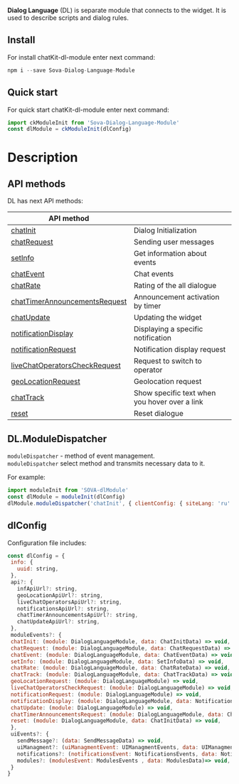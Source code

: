 **Dialog Language** (DL) is separate module that connects to the widget. It is used to describe scripts and dialog rules.

## Install
For install chatKit-dl-module enter next command:
```javascript
npm i --save Sova-Dialog-Language-Module
```

## Quick start
For quick start chatKit-dl-module enter next command:
```javascript
import ckModuleInit from 'Sova-Dialog-Language-Module'   
const dlModule = ckModuleInit(dlConfig)   
 ```
 
# Description
## API methods
DL has next API methods:

| API method                                                                                                                                |                                  | 
|-------------------------------------------------------------------------------------------------------------------------------------------|----------------------------------| 
| [chatInit](https://github.com/sovaai/chatKit-dl-module/blob/master/APImethods/chatInit.md "Read about this methode")                      | Dialog Initialization            |
| [chatRequest](https://github.com/sovaai/chatKit-dl-module/blob/master/APImethods/chatRequest.md "Read about this method")                 | Sending user messages            |
| [setInfo](https://github.com/sovaai/chatKit-dl-module/blob/master/APImethods/setInfo.md "Read about this method")                         | Get information about events     |
| [chatEvent](https://github.com/sovaai/chatKit-dl-module/blob/master/APImethods/chatEvent.md "Read about this method")                     | Chat events                      |
| [chatRate](https://github.com/sovaai/chatKit-dl-module/blob/master/APImethods/chatRate.md "Read about this method")                       | Rating of the all dialogue       |
| [chatTimerAnnouncementsRequest](https://github.com/sovaai/chatKit-dl-module/blob/master/APImethods/chatTimerAnnouncementsRequest.md "Read about this method") | Announcement activation by timer  |
| [chatUpdate](https://github.com/sovaai/chatKit-dl-module/blob/master/APImethods/chatUpdate.md "Read about this method")                   | Updating the widget              |
| [notificationDisplay](https://github.com/sovaai/chatKit-dl-module/blob/master/APImethods/notificationDisplay.md "Read about this method") | Displaying a specific notification  |
| [notificationRequest](https://github.com/sovaai/chatKit-dl-module/blob/master/APImethods/notificationRequest.md "Read about this method") | Notification display request     |
| [liveChatOperatorsCheckRequest](https://github.com/sovaai/chatKit-dl-module/blob/master/APImethods/liveChatOperatorsCheckRequest.md "Read about this method")  | Request to switch to operator  |
| [geoLocationRequest](https://github.com/sovaai/chatKit-dl-module/blob/master/APImethods/geoLocationRequest.md "Read about this method")   | Geolocation request              |
| [chatTrack](https://github.com/sovaai/chatKit-dl-module/blob/master/APImethods/chatTrack.md "Read about this method")                     | Show specific text when you hover over a link  |
| [reset](https://github.com/sovaai/chatKit-dl-module/blob/master/APImethods/reset.md "Read about this method")                             | Reset dialogue                   |


## DL.ModuleDispatcher
`moduleDispatcher` - method of event management.   
`moduleDispatcher` select method and transmits necessary data to it.  

For example:
```javascript
import moduleInit from 'SOVA-dlModule'   
const dlModule = moduleInit(dlConfig)   
dlModule.moduleDispatcher('chatInit', { clientConfig: { siteLang: 'ru' } })
```
 
## dlConfig
Configuration file includes:
 ```javascript
 const dlConfig = {
  info: {
    uuid: string,
  },
  api?: {
    infApiUrl?: string,
    geoLocationApiUrl?: string,
    liveChatOperatorsApiUrl?: string,
    notificationsApiUrl?: string,
    chatTimerAnnouncementsApiUrl?: string,
    chatUpdateApiUrl?: string,
  },
  moduleEvents?: {
  chatInit: (module: DialogLanguageModule, data: ChatInitData) => void,
  chatRequest: (module: DialogLanguageModule, data: ChatRequestData) => void,
  chatEvent: (module: DialogLanguageModule, data: ChatEventData) => void,
  setInfo: (module: DialogLanguageModule, data: SetInfoData) => void,
  chatRate: (module: DialogLanguageModule, data: ChatRateData) => void,
  chatTrack: (module: DialogLanguageModule, data: ChatTrackData) => void,
  geoLocationRequest: (module: DialogLanguageModule) => void,
  liveChatOperatorsCheckRequest: (module: DialogLanguageModule) => void,
  notificationRequest: (module: DialogLanguageModule) => void,
  notificationDisplay: (module: DialogLanguageModule, data: NotificationDisplayData) => void,
  chatUpdate: (module: DialogLanguageModule) => void,
  chatTimerAnnouncementsRequest: (module: DialogLanguageModule, data: ChatTimerAnnouncementsRequestData) => void,
  reset: (module: DialogLanguageModule, data: ChatInitData) => void,
  },
  uiEvents?: {
    sendMessage?: (data: SendMessageData) => void,
    uiManagment?: (uiManagmentEvent: UIManagmentEvents, data: UIManagmentData) => void,
    notifications?: (notificationsEvent: NotificationsEvents, data: NotificationsData) => void,
    modules?: (modulesEvent: ModulesEvents , data: ModulesData)=> void,
  }
}
```
